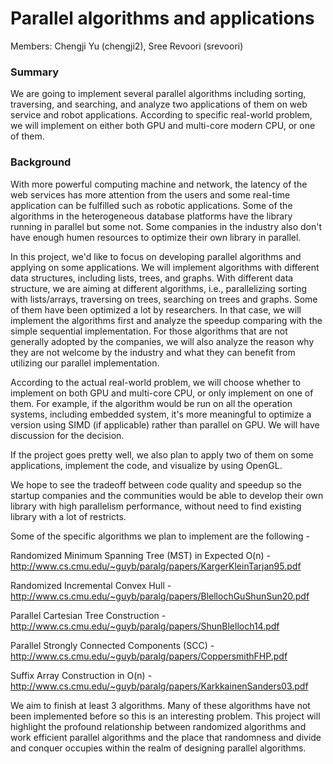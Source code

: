 # Parallel algorithms and applications
Members: Chengji Yu (chengji2), Sree Revoori (srevoori)



### Summary

We are going to implement several parallel algorithms including sorting, traversing, and searching, and analyze two applications of them on web service and robot applications. According to specific real-world problem, we will implement on either both GPU and multi-core modern CPU, or one of them.



### Background

With more powerful computing machine and network, the latency of the web services has more attention from the users and some real-time application can be fulfilled such as robotic applications. Some of the algorithms in the heterogeneous database platforms have the library running in parallel but some not. Some companies in the industry also don't have enough humen resources to optimize their own library in parallel. 

In this project, we'd like to focus on developing parallel algorithms and applying on some applications. We will implement algorithms with different data structures, including lists, trees, and graphs. With different data structure, we are aiming at different algorithms, i.e., parallelizing sorting with lists/arrays, traversing on trees, searching on trees and graphs. Some of them have been optimized a lot by researchers. In that case, we will implement the algorithms first and analyze the speedup comparing with the simple sequential implementation. For those algorithms that are not generally adopted by the companies, we will also analyze the reason why they are not welcome by the industry and what they can benefit from utilizing our parallel implementation.

According to the actual real-world problem, we will choose whether to implement on both GPU and multi-core CPU, or only implement on one of them. For example, if the algorithm would be run on all the operation systems, including embedded system, it's more meaningful to optimize a version using SIMD (if applicable) rather than parallel on GPU. We will have discussion for the decision.

If the project goes pretty well, we also plan to apply two of them on some applications, implement the code, and visualize by using OpenGL.

We hope to see the tradeoff between code quality and speedup so the startup companies and the communities would be able to develop their own library with high parallelism performance, without need to find existing library with a lot of restricts.

Some of the specific algorithms we plan to implement are the following - 

Randomized Minimum Spanning Tree (MST) in Expected O(n) - http://www.cs.cmu.edu/~guyb/paralg/papers/KargerKleinTarjan95.pdf

Randomized Incremental Convex Hull - http://www.cs.cmu.edu/~guyb/paralg/papers/BlellochGuShunSun20.pdf

Parallel Cartesian Tree Construction - http://www.cs.cmu.edu/~guyb/paralg/papers/ShunBlelloch14.pdf

Parallel Strongly Connected Components (SCC) - http://www.cs.cmu.edu/~guyb/paralg/papers/CoppersmithFHP.pdf

Suffix Array Construction in O(n) - http://www.cs.cmu.edu/~guyb/paralg/papers/KarkkainenSanders03.pdf

We aim to finish at least 3 algorithms. Many of these algorithms have not been implemented before so this is an interesting problem. This project will highlight the profound relationship between randomized algorithms and work efficient parallel algorithms and the place that randomness and divide and conquer occupies within the realm of designing parallel algorithms. 


